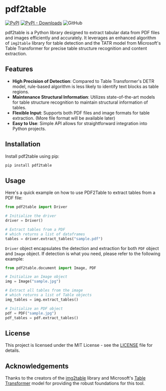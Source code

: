 # pdf2table
[![PyPI](https://img.shields.io/pypi/v/pdf2table.svg)](https://pypi.org/project/pdf2table/)
[![PyPI - Downloads](https://img.shields.io/pypi/dm/pdf2table)](https://img.shields.io/pypi/dm/pdf2table)
![GitHub](https://img.shields.io/github/license/li-rongzhi/pdf2table.svg)

pdf2table is a Python library designed to extract tabular data from PDF files and images efficiently and accurately. It leverages an enhanced algorithm of `img2table` library for table detection and the TATR model from Microsoft's Table Transformer for precise table structure recognition and content extraction.

## Features
- **High Precision of Detection**: Compared to Table Transformer's DETR model, rule-based algorithm is less likely to identify text blocks as table regions.
- **Maintenance Structural Information**: Utilizes state-of-the-art models for table structure recognition to maintain structural information of tables.
- **Flexible Input**: Supports both PDF files and image formats for table extraction. (More file format will be available later)
- **Easy to Use**: Simple API allows for straightforward integration into Python projects.

## Installation

Install pdf2table using pip:

```bash
pip install pdf2table
```

## Usage
Here's a quick example on how to use PDF2Table to extract tables from a PDF file:
```python
from pdf2table import Driver

# Initialize the driver
driver = Driver()

# Extract tables from a PDF
# which returns a list of dataframes
tables = driver.extract_tables("sample.pdf")

```
`Driver` object encapsulates the detection and extraction for both `PDF` object and `Image` object. If detection is what you need, please refer to the following example:
```python
from pdf2table.document import Image, PDF

# Initialize an Image object
img = Image("sample.jpg")

# Extract all tables from the image
# which returns a list of Table objects
img_tables = img.extract_tables()

# Initialize an PDF object
pdf = PDF("sample.jpg")
pdf_tables = pdf.extract_tables()
```

## License
This project is licensed under the MIT License - see the [LICENSE](LICENSE) file for details.

## Acknowledgements
Thanks to the creators of the [img2table](https://github.com/xavctn/img2table) library and Microsoft's [Table Transformer](https://github.com/microsoft/table-transformer) model for providing the robust foundations for this tool.
